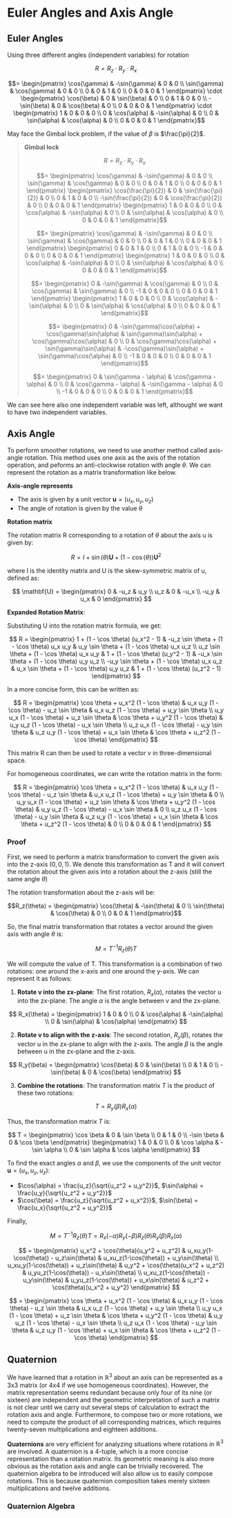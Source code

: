 # Euler Angles and Axis Angle

## Euler Angles
Using three different angles (independent variables) for rotation

$$R = R_z \cdot R_y \cdot R_x$$

$$= \begin{pmatrix} \cos(\gamma) & -\sin(\gamma) & 0 & 0 \\ 
\sin(\gamma) & \cos(\gamma) & 0 & 0 \\ 
0 & 0 & 1 & 0 \\ 
0 & 0 & 0 & 1 \end{pmatrix} 
\cdot \begin{pmatrix} \cos(\beta) & 0 & \sin(\beta) & 0 \\ 
0 & 1 & 0 & 0 \\ 
-\sin(\beta) & 0 & \cos(\beta) & 0 \\ 
0 & 0 & 0 & 1 \end{pmatrix} 
\cdot \begin{pmatrix} 1 & 0 & 0 & 0 \\
0 & \cos(\alpha) & -\sin(\alpha) & 0 \\ 
0 & \sin(\alpha) & \cos(\alpha) & 0 \\ 
0 & 0 & 0 & 1 \end{pmatrix}$$

May face the Gimbal lock problem, if the value of $`\beta`$ is $`\frac{\pi}{2}`$.
> **Gimbal lock**
> 
> $$R = R_z \cdot R_y \cdot R_x$$
> 
> $$= \begin{pmatrix} \cos(\gamma) & -\sin(\gamma) & 0 & 0 \\
> \sin(\gamma) & \cos(\gamma) & 0 & 0 \\
> 0 & 0 & 1 & 0 \\
> 0 & 0 & 0 & 1 \end{pmatrix}
> \begin{pmatrix} \cos(\frac{\pi}{2}) & 0 & \sin(\frac{\pi}{2}) & 0 \\
> 0 & 1 & 0 & 0 \\
> -\sin(\frac{\pi}{2}) & 0 & \cos(\frac{\pi}{2}) & 0 \\
> 0 & 0 & 0 & 1 \end{pmatrix}
> \begin{pmatrix} 1 & 0 & 0 & 0 \\
> 0 & \cos(\alpha) & -\sin(\alpha) & 0 \\
> 0 & \sin(\alpha) & \cos(\alpha) & 0 \\
> 0 & 0 & 0 & 1 \end{pmatrix}$$
> 
> $$= \begin{pmatrix} \cos(\gamma) & -\sin(\gamma) & 0 & 0 \\
> \sin(\gamma) & \cos(\gamma) & 0 & 0 \\
> 0 & 0 & 1 & 0 \\
> 0 & 0 & 0 & 1 \end{pmatrix}
> \begin{pmatrix} 0 & 0 & 1 & 0 \\
> 0 & 1 & 0 & 0 \\
> -1 & 0 & 0 & 0 \\
> 0 & 0 & 0 & 1 \end{pmatrix}
> \begin{pmatrix} 1 & 0 & 0 & 0 \\
> 0 & \cos(\alpha) & -\sin(\alpha) & 0 \\
> 0 & \sin(\alpha) & \cos(\alpha) & 0 \\
> 0 & 0 & 0 & 1 \end{pmatrix}$$
> 
> $$= \begin{pmatrix} 0 & -\sin(\gamma) & \cos(\gamma) & 0 \\
> 0 & \cos(\gamma) & \sin(\gamma) & 0 \\
> -1 & 0 & 0 & 0 \\
> 0 & 0 & 0 & 1 \end{pmatrix}
> \begin{pmatrix} 1 & 0 & 0 & 0 \\
> 0 & \cos(\alpha) & -\sin(\alpha) & 0 \\
> 0 & \sin(\alpha) & \cos(\alpha) & 0 \\
> 0 & 0 & 0 & 1 \end{pmatrix}$$
> 
> $$= \begin{pmatrix} 0 & -\sin(\gamma)\cos(\alpha) + \cos(\gamma)\sin(\alpha) & \sin(\gamma)\sin(\alpha) + \cos(\gamma)\cos(\alpha) & 0 \\
> 0 & \cos(\gamma)\cos(\alpha) + \sin(\gamma)\sin(\alpha) & -\cos(\gamma)\sin(\alpha) + \sin(\gamma)\cos(\alpha) & 0 \\
> -1 & 0 & 0 & 0 \\
> 0 & 0 & 0 & 1 \end{pmatrix}$$
> 
> $$= \begin{pmatrix} 0 & \sin(\gamma - \alpha) & \cos(\gamma - \alpha) & 0 \\
> 0 & \cos(\gamma - \alpha) & -\sin(\gamma - \alpha) & 0 \\
> -1 & 0 & 0 & 0 \\
> 0 & 0 & 0 & 1 \end{pmatrix}$$
> 
We can see here also one independent variable was left, althought we want to have two independent variables.

## Axis Angle
To perform smoother rotations, we need to use another method called axis-angle rotation. This method uses one axis as the axis of the rotation operation, and peforms an anti-clockwise rotation with angle $`\theta`$. We can represent the rotation as a matrix transformation like below.

**Axis-angle represents**
* The axis is given by a unit vector $`\mathbf{u} = (u_x, u_y, u_z)`$
* The angle of rotation is given by the value $`\theta`$

**Rotation matrix**

The rotation matrix R corresponding to a rotation of $`\theta`$ about the axis u is given by:

$$ R = I + \sin(\theta) \mathbf{U} + (1 - \cos(\theta)) \mathbf{U}^2$$

where I is the identity matrix and U is the skew-symmetric matrix of u, defined as:

$$
\mathbf{U} = \begin{pmatrix}
0 & -u_z & u_y \\
u_z & 0 & -u_x \\
-u_y & u_x & 0
\end{pmatrix} 
$$

**Expanded Rotation Matrix**:

Substituting U into the rotation matrix formula, we get:

$$
R = \begin{pmatrix}
1 + (1 - \cos \theta) (u_x^2 - 1) & -u_z \sin \theta + (1 - \cos \theta) u_x u_y & u_y \sin \theta + (1 - \cos \theta) u_x u_z \\
u_z \sin \theta + (1 - \cos \theta) u_x u_y & 1 + (1 - \cos \theta) (u_y^2 - 1) & -u_x \sin \theta + (1 - \cos \theta) u_y u_z \\
-u_y \sin \theta + (1 - \cos \theta) u_x u_z & u_x \sin \theta + (1 - \cos \theta) u_y u_z & 1 + (1 - \cos \theta) (u_z^2 - 1)
\end{pmatrix} 
$$

In a more concise form, this can be written as:

$$
R = \begin{pmatrix}
\cos \theta + u_x^2 (1 - \cos \theta) & u_x u_y (1 - \cos \theta) - u_z \sin \theta & u_x u_z (1 - \cos \theta) + u_y \sin \theta \\
u_y u_x (1 - \cos \theta) + u_z \sin \theta & \cos \theta + u_y^2 (1 - \cos \theta) & u_y u_z (1 - \cos \theta) - u_x \sin \theta \\
u_z u_x (1 - \cos \theta) - u_y \sin \theta & u_z u_y (1 - \cos \theta) + u_x \sin \theta & \cos \theta + u_z^2 (1 - \cos \theta)
\end{pmatrix} 
$$

This matrix R can then be used to rotate a vector v in three-dimensional space.

For homogeneous coordinates, we can write the rotation matrix in the form:

$$
R = \begin{pmatrix}
\cos \theta + u_x^2 (1 - \cos \theta) & u_x u_y (1 - \cos \theta) - u_z \sin \theta & u_x u_z (1 - \cos \theta) + u_y \sin \theta & 0 \\
u_y u_x (1 - \cos \theta) + u_z \sin \theta & \cos \theta + u_y^2 (1 - \cos \theta) & u_y u_z (1 - \cos \theta) - u_x \sin \theta & 0 \\
u_z u_x (1 - \cos \theta) - u_y \sin \theta & u_z u_y (1 - \cos \theta) + u_x \sin \theta & \cos \theta + u_z^2 (1 - \cos \theta) & 0 \\
0 & 0 & 0 & 1
\end{pmatrix} 
$$

### Proof
First, we need to perform a matrix transformation to convert the given axis into the z-axis $`(0,0,1)`$. We denote this transformation as T and it will convert the rotation about the given axis into a rotation about the z-axis (still the same angle $`\theta`$)

The rotation transformation about the z-axis will be:

$$R_z(\theta) = \begin{pmatrix}
\cos(\theta) & -\sin(\theta) & 0 \\ 
\sin(\theta) & \cos(\theta) & 0 \\
0 & 0 & 1
\end{pmatrix}$$

So, the final matrix transformation that rotates a vector around the given axis with angle $`\theta`$ is:

$$M = T^{-1}R_z(\theta)T$$

We will compute the value of T. This transformation is a combination of two rotations: one around the x-axis and one around the y-axis. We can represent it as follows:

1. **Rotate v into the zx-plane**: 
   The first rotation, $`R_x(\alpha)`$, rotates the vector u into the zx-plane. The angle $`\alpha`$ is the angle between v and the zx-plane.
   
$$
R_x(\theta) = \begin{pmatrix}
1 & 0 & 0 \\
0 & \cos(\alpha) & -\sin(\alpha) \\
0 & \sin(\alpha) & \cos(\alpha)
\end{pmatrix}
$$

2. **Rotate v to align with the z-axis**: 
   The second rotation, $`R_y(\beta)`$, rotates the vector u in the zx-plane to align with the z-axis. The angle $`\beta`$ is the angle between u in the zx-plane and the z-axis.
   
$$
R_y(\beta) = \begin{pmatrix}
\cos(\beta) & 0 & \sin(\beta) \\
0 & 1 & 0 \\
-\sin(\beta) & 0 & \cos(\beta)
\end{pmatrix}
$$

3. **Combine the rotations**: 
   The transformation matrix $`T`$ is the product of these two rotations:
     
$$
T = R_y(\beta) R_x(\alpha)
$$

Thus, the transformation matrix $`T`$ is:

$$
T = \begin{pmatrix}
\cos \beta & 0 & \sin \beta \\
0 & 1 & 0 \\
-\sin \beta & 0 & \cos \beta
\end{pmatrix}
\begin{pmatrix}
1 & 0 & 0 \\
0 & \cos \alpha & -\sin \alpha \\
0 & \sin \alpha & \cos \alpha
\end{pmatrix}
$$

To find the exact angles $`\alpha`$ and $`\beta`$, we use the components of the unit vector $`\mathbf{u} = (u_x, u_y, u_z)`$:
- $`\cos(\alpha) = \frac{u_z}{\sqrt{u_z^2 + u_y^2}}`$, $`\sin(\alpha) = \frac{u_y}{\sqrt{u_z^2 + u_y^2}}`$
- $`\cos(\beta) = \frac{u_z}{\sqrt{u_z^2 + u_x^2}}`$, $`\sin(\beta) = \frac{u_x}{\sqrt{u_z^2 + u_y^2}}`$

Finally,

$$M = T^{-1}R_z(\theta)T = R_x(-\alpha)R_y(-\beta)R_z(\theta)R_y(\beta)R_x(\alpha)$$

$$ = \begin{pmatrix} 
u_x^2 + \cos(\theta)(u_y^2 + u_z^2) & u_xu_y(1-\cos(\theta)) - u_z\sin(\theta) & u_xu_z(1-\cos(\theta)) + u_y\sin(\theta) \\
u_xu_y(1-\cos(\theta)) + u_z\sin(\theta) & u_y^2 + \cos(\theta)(u_x^2 + u_z^2) & u_yu_z(1-\cos(\theta)) - u_x\sin(\theta) \\
u_xu_z(1-\cos(\theta)) - u_y\sin(\theta) & u_yu_z(1-\cos(\theta)) + u_x\sin(\theta) & u_z^2 + \cos(\theta)(u_x^2 + u_y^2)
\end{pmatrix} $$

$$ = \begin{pmatrix}
\cos \theta + u_x^2 (1 - \cos \theta) & u_x u_y (1 - \cos \theta) - u_z \sin \theta & u_x u_z (1 - \cos \theta) + u_y \sin \theta \\
u_y u_x (1 - \cos \theta) + u_z \sin \theta & \cos \theta + u_y^2 (1 - \cos \theta) & u_y u_z (1 - \cos \theta) - u_x \sin \theta \\
u_z u_x (1 - \cos \theta) - u_y \sin \theta & u_z u_y (1 - \cos \theta) + u_x \sin \theta & \cos \theta + u_z^2 (1 - \cos \theta)
\end{pmatrix} 
$$

## Quaternion
We have learned that a rotation in $`\mathbb{R}^3`$ about an axis can be represented as a 3x3 matrix (or 4x4 if we use homogeneous coordinates). However, the matrix representation seems redundant because only four of its nine (or sixteen) are independent and the geometric interpretation of such a matrix is not clear until we carry out several steps of calculation to extract the rotation axis and angle. Furthermore, to compose two or more rotations, we need to compute the product of all corresponding matrices, which requires twenty-seven multiplications and eighteen
additions.

**Quaternions** are very efficient for analyzing situations where rotations in $`\mathbb{R}^3`$ are involved. A
quaternion is a 4-tuple, which is a more concise representation than a rotation matrix. Its geometric meaning is also more obvious as the rotation axis and angle can be trivially recovered. The quaternion algebra to be introduced will also allow us to easily compose rotations. This is because
quaternion composition takes merely sixteen multiplications and twelve additions.

### Quaternion Algebra






